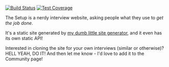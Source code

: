 [![Build Status](https://travis-ci.org/waferbaby/usesthis.svg?branch=master)](https://travis-ci.org/waferbaby/usesthis) [![Test Coverage](https://codeclimate.com/github/waferbaby/usesthis/badges/coverage.svg)](https://codeclimate.com/github/waferbaby/usesthis)

The Setup is a nerdy interview website, asking people what they use to _get the job done_.

It's a static site generated by [my dumb little site generator](http://github.com/waferbaby/dimples/ "A very simple static site generator."), and it even has its own static API!

Interested in cloning the site for your own interviews (similar or otherwise)? HELL YEAH, DO IT! And then let me know - I'd love to add it to the Community page!
